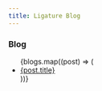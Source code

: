 ```yaml
---
title: Ligature Blog
---
```

<h3>Blog</h3>

<ul>
  {blogs.map((post) => (
    <li>
      <a href={post.url}>{post.title}</a>
    </li>
  ))}
</ul>
